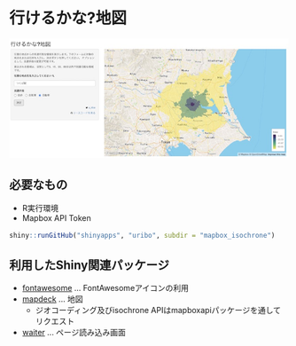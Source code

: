 行けるかな?地図
====================

![](../images/mapbox_isochrone.jpg)

## 必要なもの

- R実行環境
- Mapbox API Token

```r
shiny::runGitHub("shinyapps", "uribo", subdir = "mapbox_isochrone")
```

## 利用したShiny関連パッケージ

- [fontawesome](https://github.com/rstudio/fontawesome) ... FontAwesomeアイコンの利用
- [mapdeck](https://github.com/SymbolixAU/mapdeck) ... 地図
    - ジオコーディング及びisochrone APIはmapboxapiパッケージを通してリクエスト 
- [waiter](https://github.com/JohnCoene/waiter) ... ページ読み込み画面

